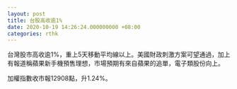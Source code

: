 ```yaml
---
layout: post
title: 台股高收逾1%
date: 2020-10-19 14:26:24.000000000 +08:00
categories: rthk
---
```


台灣股市高收逾1%，重上5天移動平均線以上。美國財政刺激方案可望通過，加上有報道稱蘋果新手機預售理想，市場預期有來自蘋果的追單，電子類股份向上。

加權指數收市報12908點，升1.24%。
